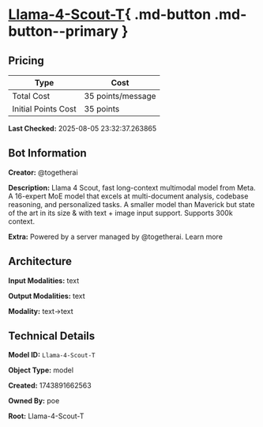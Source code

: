 # [Llama-4-Scout-T](https://poe.com/Llama-4-Scout-T){ .md-button .md-button--primary }

## Pricing

| Type | Cost |
|------|------|
| Total Cost | 35 points/message |
| Initial Points Cost | 35 points |

**Last Checked:** 2025-08-05 23:32:37.263865


## Bot Information

**Creator:** @togetherai

**Description:** Llama 4 Scout, fast long-context multimodal model from Meta. A 16-expert MoE model that excels at multi-document analysis, codebase reasoning, and personalized tasks. A smaller model than Maverick but state of the art in its size & with text + image input support. Supports 300k context.

**Extra:** Powered by a server managed by @togetherai. Learn more


## Architecture

**Input Modalities:** text

**Output Modalities:** text

**Modality:** text->text


## Technical Details

**Model ID:** `Llama-4-Scout-T`

**Object Type:** model

**Created:** 1743891662563

**Owned By:** poe

**Root:** Llama-4-Scout-T
